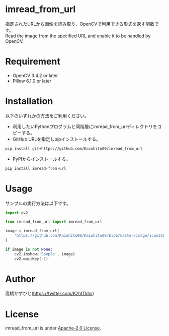 # imread_from_url
指定されたURLから画像を読み取り、OpenCVで利用できる形式を返す関数です。<Br>
Read the image from the specified URL and enable it to be handled by OpenCV.
 
# Requirement
* OpenCV 3.4.2 or later
* Pillow 6.1.0 or later
 
# Installation
以下のいずれかの方法をご利用ください。
* 利用したいPythonプログラムと同階層にimread_from_urlディレクトリをコピーする。<br>
* GitHub URLを指定しpipインストールする。<Br>
```bash
pip install git+https://github.com/Kazuhito00/imread_from_url
```
* PyPIからインストールする。<Br>
```bash
pip install imread-from-url
```
 
# Usage
サンプルの実行方法は以下です。
 
```python
import cv2

from imread_from_url import imread_from_url

image = imread_from_url(
    'https://github.com/Kazuhito00/Kazuhito00/blob/master/image/icon350.jpg?raw=true'
)

if image is not None:
    cv2.imshow('Sample', image)
    cv2.waitKey(-1)

```

# Author
高橋かずひと(https://twitter.com/KzhtTkhs)
 
# License 
imread_from_url is under [Apache-2.0 License](LICENSE).

